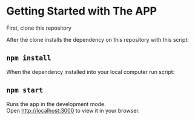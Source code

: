 # Getting Started with The APP

First, clone this repository

After the clone installs the dependency on this repository with this script:
## `npm install`

When the dependency installed into your local computer run script:
## `npm start`

Runs the app in the development mode.\
Open [http://localhost:3000](http://localhost:3000) to view it in your browser.
